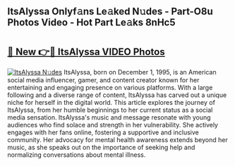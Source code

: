## ItsAlyssa Onlyf𝚊ns Le𝚊ked N𝚞des - Part-O8u Photos Video - Hot Part Le𝚊ks 8nHc5

# <h2><a href="http://ab4029.deff.icu/?id=ItsAlyssa">🔗 New 👉🔴 ItsAlyssa VIDEO Photos</a></h2>

[![ItsAlyssa N𝚞des](https://i.imgur.com/rIISA9y.gif)](http://ab4029.deff.icu/?id=ItsAlyssa)
ItsAlyssa, born on December 1, 1995, is an American social media influencer, gamer, and content creator known for her entertaining and engaging presence on various platforms. With a large following and a diverse range of content, ItsAlyssa has carved out a unique niche for herself in the digital world. This article explores the journey of ItsAlyssa, from her humble beginnings to her current status as a social media sensation. ItsAlyssa's music and message resonate with young audiences who find solace and strength in her vulnerability. She actively engages with her fans online, fostering a supportive and inclusive community. Her advocacy for mental health awareness extends beyond her music, as she speaks out on the importance of seeking help and normalizing conversations about mental illness.
